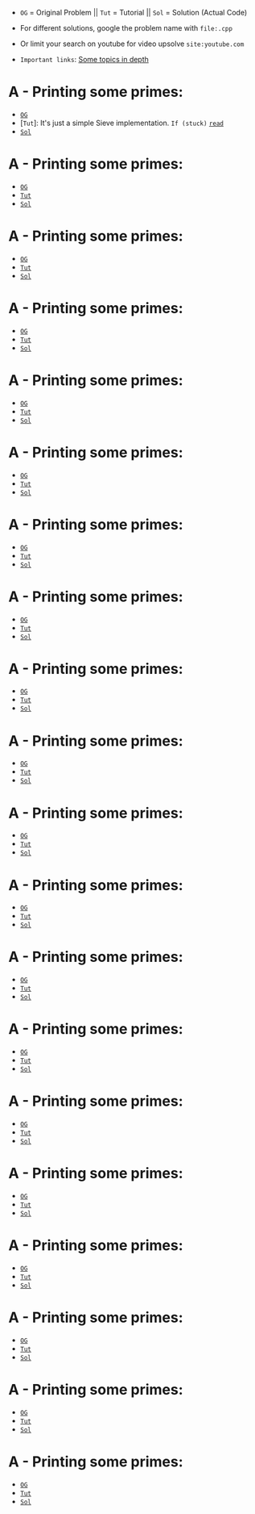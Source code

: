 - ```OG``` = Original Problem || ```Tut``` = Tutorial || ```Sol``` = Solution (Actual Code)
- For different solutions, google the problem name with ```file:.cpp```
- Or limit your search on youtube for video upsolve ```site:youtube.com```
 

- `Important links`: [Some topics in depth](https://mfleck.cs.illinois.edu/building-blocks/version-1.3/number-theory.pdf)
  
# A - Printing some primes:
- [`OG`](https://www.spoj.com/problems/TDPRIMES/en/)
- [`Tut`]: It's just a simple Sieve implementation. `If (stuck)` [`read`](https://www.geeksforgeeks.org/sieve-of-eratosthenes/)
- [```Sol```](https://ideone.com/cEV87Y)

# A - Printing some primes:
- [`OG`]()
- [`Tut`]()
- [```Sol```]()

# A - Printing some primes:
- [`OG`]()
- [`Tut`]()
- [```Sol```]()

# A - Printing some primes:
- [`OG`]()
- [`Tut`]()
- [```Sol```]()

# A - Printing some primes:
- [`OG`]()
- [`Tut`]()
- [```Sol```]()

# A - Printing some primes:
- [`OG`]()
- [`Tut`]()
- [```Sol```]()

# A - Printing some primes:
- [`OG`]()
- [`Tut`]()
- [```Sol```]()

# A - Printing some primes:
- [`OG`]()
- [`Tut`]()
- [```Sol```]()

# A - Printing some primes:
- [`OG`]()
- [`Tut`]()
- [```Sol```]()

# A - Printing some primes:
- [`OG`]()
- [`Tut`]()
- [```Sol```]()

# A - Printing some primes:
- [`OG`]()
- [`Tut`]()
- [```Sol```]()

# A - Printing some primes:
- [`OG`]()
- [`Tut`]()
- [```Sol```]()

# A - Printing some primes:
- [`OG`]()
- [`Tut`]()
- [```Sol```]()

# A - Printing some primes:
- [`OG`]()
- [`Tut`]()
- [```Sol```]()

# A - Printing some primes:
- [`OG`]()
- [`Tut`]()
- [```Sol```]()

# A - Printing some primes:
- [`OG`]()
- [`Tut`]()
- [```Sol```]()

# A - Printing some primes:
- [`OG`]()
- [`Tut`]()
- [```Sol```]()

# A - Printing some primes:
- [`OG`]()
- [`Tut`]()
- [```Sol```]()

# A - Printing some primes:
- [`OG`]()
- [`Tut`]()
- [```Sol```]()

# A - Printing some primes:
- [`OG`]()
- [`Tut`]()
- [```Sol```]()

